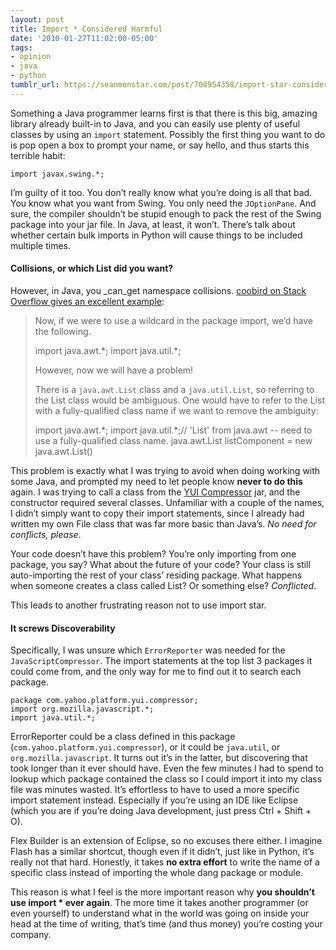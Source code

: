 ```yaml
---
layout: post
title: Import * Considered Harmful
date: '2010-01-27T11:02:00-05:00'
tags:
- opinion
- java
- python
tumblr_url: https://seanmonstar.com/post/708954358/import-star-considered-harmful
---
```

Something a Java programmer learns first is that there is this big, amazing library already built-in to Java, and you can easily use plenty of useful classes by using an `import` statement. Possibly the first thing you want to do is pop open a box to prompt your name, or say hello, and thus starts this terrible habit:

    import javax.swing.*;

I’m guilty of it too. You don’t really know what you’re doing is all that bad. You know what you want from Swing. You only need the `JOptionPane`. And sure, the compiler shouldn’t be stupid enough to pack the rest of the Swing package into your jar file. In Java, at least, it won’t. There’s talk about whether certain bulk imports in Python will cause things to be included multiple times.

#### Collisions, or which List did you want?

However, in Java, you _can_get namespace collisions. [coobird on Stack Overflow gives an excellent example](http://stackoverflow.com/questions/1983435/eclipse-java-is-it-harmful-to-import-java-namespace/1983539#1983539):

> Now, if we were to use a wildcard in the package import, we’d have the following.
> 
> import java.awt.\*; import java.util.\*;
> 
> However, now we will have a problem!
> 
> There is a `java.awt.List` class and a `java.util.List`, so referring to the List class would be ambiguous. One would have to refer to the List with a fully-qualified class name if we want to remove the ambiguity:
> 
> import java.awt.\*; import java.util.\*;// 'List' from java.awt -- need to use a fully-qualified class name. java.awt.List listComponent = new java.awt.List()

This problem is exactly what I was trying to avoid when doing working with some Java, and prompted my need to let people know **never to do this** again. I was trying to call a class from the [YUI Compressor](http://developer.yahoo.com/yui/compressor/) jar, and the constructor required several classes. Unfamiliar with a couple of the names, I didn’t simply want to copy their import statements, since I already had written my own File class that was far more basic than Java’s. _No need for conflicts, please_.

Your code doesn’t have this problem? You’re only importing from one package, you say? What about the future of your code? Your class is still auto-importing the rest of your class’ residing package. What happens when someone creates a class called List? Or something else? _Conflicted_.

This leads to another frustrating reason not to use import star.

#### It screws Discoverability

Specifically, I was unsure which `ErrorReporter` was needed for the `JavaScriptCompressor`. The import statements at the top list 3 packages it could come from, and the only way for me to find out it to search each package.

    package com.yahoo.platform.yui.compressor; 
    import org.mozilla.javascript.*;
    import java.util.*;

ErrorReporter could be a class defined in this package (`com.yahoo.platform.yui.compressor`), or it could be `java.util`, or `org.mozilla.javascript`. It turns out it’s in the latter, but discovering that took longer than it ever should have. Even the few minutes I had to spend to lookup which package contained the class so I could import it into my class file was minutes wasted. It’s effortless to have to used a more specific import statement instead. Especially if you’re using an IDE like Eclipse (which you are if you’re doing Java development, just press Ctrl + Shift + O).

Flex Builder is an extension of Eclipse, so no excuses there either. I imagine Flash has a similar shortcut, though even if it didn’t, just like in Python, it’s really not that hard. Honestly, it takes **no extra effort** to write the name of a specific class instead of importing the whole dang package or module.

This reason is what I feel is the more important reason why **you shouldn’t use import \* ever again**. The more time it takes another programmer (or even yourself) to understand what in the world was going on inside your head at the time of writing, that’s time (and thus money) you’re costing your company.

